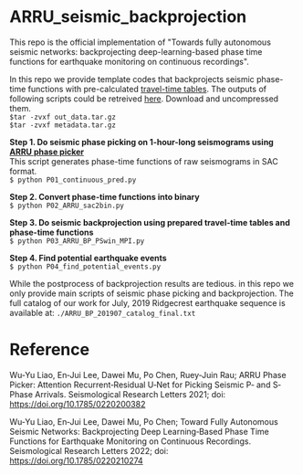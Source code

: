 # ARRU_seismic_backprojection

This repo is the official implementation of "Towards fully autonomous seismic networks: backprojecting deep-learning-based phase time functions for earthquake monitoring on continuous recordings".<br/>

In this repo we provide template codes that backprojects seismic phase-time functions with pre-calculated [travel-time tables](https://drive.google.com/file/d/1OADPD0nwAeX5W843Wt9E6I5K8MiYS7nM/view?usp=sharing). The outputs of following scripts could be retreived [here](https://drive.google.com/file/d/101h8nZopPDV86DnYMxZEwJ7nj293Q1Z-/view?usp=sharing). Download and uncompressed them. <br/>
```$tar -zvxf out_data.tar.gz``` <br/>
```$tar -zvxf metadata.tar.gz``` <br/>

**Step 1. Do seismic phase picking on 1-hour-long seismograms using [ARRU phase picker](https://github.com/tso1257771/Attention-Recurrent-Residual-U-Net-for-earthquake-detection)**<br/>
This script generates phase-time functions of raw seismograms in SAC format.<br/>
```$ python P01_continuous_pred.py```<br/>

**Step 2. Convert phase-time functions into binary**<br/>
```$ python P02_ARRU_sac2bin.py```<br/>

**Step 3. Do seismic backprojection using prepared travel-time tables and phase-time functions**<br/>
```$ python P03_ARRU_BP_PSwin_MPI.py```<br/>

**Step 4. Find potential earthquake events**<br/>
```$ python P04_find_potential_events.py```

While the postprocess of backprojection results are tedious. in this repo we only provide main scripts of seismic phase picking and backprojection. 
The full catalog of our work for July, 2019 Ridgecrest earthquake sequence is available at: ```./ARRU_BP_201907_catalog_final.txt```<br/>

# Reference
Wu‐Yu Liao, En‐Jui Lee, Dawei Mu, Po Chen, Ruey‐Juin Rau; ARRU Phase Picker: Attention Recurrent‐Residual U‐Net for Picking Seismic P‐ and S‐Phase Arrivals. Seismological Research Letters 2021; doi: https://doi.org/10.1785/0220200382

Wu‐Yu Liao, En‐Jui Lee, Dawei Mu, Po Chen; Toward Fully Autonomous Seismic Networks: Backprojecting Deep Learning‐Based Phase Time Functions for Earthquake Monitoring on Continuous Recordings. Seismological Research Letters 2022; doi: https://doi.org/10.1785/0220210274

